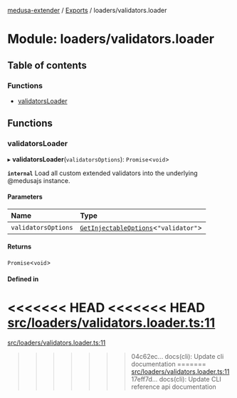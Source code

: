 [medusa-extender](../README.md) / [Exports](../modules.md) / loaders/validators.loader

# Module: loaders/validators.loader

## Table of contents

### Functions

- [validatorsLoader](loaders_validators_loader.md#validatorsloader)

## Functions

### validatorsLoader

▸ **validatorsLoader**(`validatorsOptions`): `Promise`<`void`\>

**`internal`**
Load all custom extended validators into the underlying @medusajs instance.

#### Parameters

| Name | Type |
| :------ | :------ |
| `validatorsOptions` | [`GetInjectableOptions`](core_types.md#getinjectableoptions)<``"validator"``\> |

#### Returns

`Promise`<`void`\>

#### Defined in

<<<<<<< HEAD
<<<<<<< HEAD
[src/loaders/validators.loader.ts:11](https://github.com/adrien2p/medusa-extender/blob/8d611e7/src/loaders/validators.loader.ts#L11)
=======
[src/loaders/validators.loader.ts:11](https://github.com/adrien2p/medusa-extender/blob/b9aa690/src/loaders/validators.loader.ts#L11)
>>>>>>> 04c62ec... docs(cli): Update cli documentation
=======
[src/loaders/validators.loader.ts:11](https://github.com/adrien2p/medusa-extender/blob/d7ce7dc/src/loaders/validators.loader.ts#L11)
>>>>>>> 17eff7d... docs(cli): Update CLI reference api documentation
